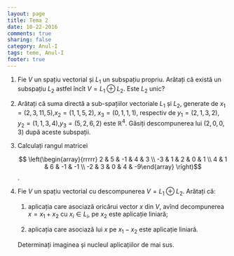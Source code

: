```yaml
---
layout: page
title: Tema 2
date: 10-22-2016
comments: true
sharing: false
category: Anul-I
tags: teme, Anul-I
footer: true
---
```


1. Fie $V$ un spațiu vectorial și $L_1$ un subspațiu propriu. Arătați că
există un subspațiu $L_2$ astfel încît $V=L_1 \oplus L_2$. Este $L_2$
unic?

2. Arătați că suma directă a sub-spațiilor vectoriale $L_1$ și $L_2$,
   generate de $x_1=(2,3,11,5)$,$x_2=(1,1,5,2)$, $x_3=(0,1,1,1)$, respectiv
   de $y_1=(2,1,3,2)$, $y_2=(1,1,3,4)$,$y_3=(5,2,6,2)$ este $\mathbb{R}^4$.
   Găsiți descompunerea lui $(2,0,0,3)$ după aceste subspații.

3. Calculați rangul matricei

    $$ \left(\begin{array}{rrrrr}
    2 & 5 & -1 & 4 & 3 \\
    -3 & 1 & 2 & 0 & 1 \\ 
    4 & 1 & 6 & -1 & -1 \\
    -2 & 3 & 0 & 4 & -9\end{array}  \right)$$.

4. Fie $V$ un spațiu vectorial cu descompunerea $V=L_1 \oplus L_2$. Arătați
   că:

    1. aplicația care asociază oricărui vector $x$ din $V$, avînd
       decompunerea $x=x_1+x_2$ cu $x_i \in L_i$, pe $x_2$ este aplicație liniară;

    2. aplicația care asociază lui $x$ pe $x_1-x_2$ este aplicație liniară.

    Determinați imaginea și nucleul aplicațiilor de mai sus.
